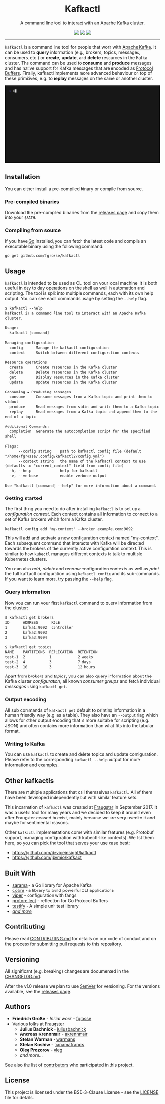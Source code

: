 <h1 align="center">Kafkactl</h1>
<p align="center">A command line tool to interact with an Apache Kafka cluster.</p>
<p align="center">
    <a href="https://github.com/fgrosse/kafkactl/releases"><img src="https://img.shields.io/github/tag/fgrosse/kafkactl.svg?label=version&color=brightgreen"></a>
    <a href="https://github.com/fgrosse/kafkactl/actions/workflows/test.yml"><img src="https://github.com/fgrosse/kafkactl/actions/workflows/test.yml/badge.svg"></a>
    <a href="https://github.com/fgrosse/kafkactl/blob/master/LICENSE"><img src="https://img.shields.io/badge/license-BSD--3--Clause-blue.svg"></a>
</p>

---

`kafkactl` is a command line tool for people that work with [Apache Kafka][kafka].
It can be used to **query** information (e.g., brokers, topics, messages, consumers, etc.)
or **create**, **update**, and **delete** resources in the Kafka cluster. The command can
be used to **consume** and **produce** messages and has native support for Kafka messages
that are encoded as [Protocol Buffers][protobuf]. Finally, kafkactl implements more
advanced behaviour on top of these primitives, e.g. to **replay** messages on the same
or another cluster.

![](docs/demo.gif)

## Installation

You can either install a pre-compiled binary or compile from source.

### Pre-compiled binaries

Download the pre-compiled binaries from the [releases page][releases] and copy
them into your `$PATH`.

### Compiling from source

If you have [Go][go] installed, you can fetch the latest code and compile an
executable binary using the following command:

```
go get github.com/fgrosse/kafkactl
```

## Usage

`kafkactl` is intended to be used as CLI tool on your local machine. It is both
useful in day to day operations on the shell as well in automation and scripting.
The tool is split into multiple commands, each with its own help output. You can
see each commands usage by setting the `--help` flag.

```
$ kafkactl --help       
kafkactl is a command line tool to interact with an Apache Kafka cluster.

Usage:
  kafkactl [command]

Managing configuration
  config      Manage the kafkactl configuration
  context     Switch between different configuration contexts

Resource operations
  create      Create resources in the Kafka cluster
  delete      Delete resources in the Kafka cluster
  get         Display resources in the Kafka cluster
  update      Update resources in the Kafka cluster

Consuming & Producing messages
  consume     Consume messages from a Kafka topic and print them to stdout
  produce     Read messages from stdin and write them to a Kafka topic
  replay      Read messages from a Kafka topic and append them to the end of a topic

Additional Commands:
  completion  Generate the autocompletion script for the specified shell

Flags:
      --config string    path to kafkactl config file (default "/home/fgrosse/.config/kafkactl2/config.yml")
      --context string   the name of the kafkactl context to use (defaults to "current_context" field from config file)
  -h, --help             help for kafkactl
  -v, --verbose          enable verbose output

Use "kafkactl [command] --help" for more information about a command.
```

### Getting started

The first thing you need to do after installing `kafkactl` is to set up a
*configuration context*. Each context contains all information to connect to a
set of Kafka brokers which form a Kafka cluster.

```
kafkactl config add "my-context" --broker example.com:9092
```

This will add and activate a new configuration context named "my-context".
Each subsequent command that interacts with Kafka will be directed towards the
brokers of the currently active configuration context. This is similar to how
`kubectl` manages different contexts to talk to multiple Kubernetes clusters.

You can also *add*, *delete* and *rename* configuration contexts as well as *print*
the full kafkactl configuration using `kafkactl config` and its sub-commands.
If you want to learn more, try passing the `--help` flag. 

### Query information

Now you can run your first `kafkactl` command to query information from the cluster:

```
$ kafkactl get brokers                     
ID      ADDRESS      ROLE
1       kafka1:9092  controller  
2       kafka2:9093              
3       kafka3:9094

$ kafkactl get topics
NAME    PARTITIONS  REPLICATION  RETENTION
test-1  2           1            2 weeks   
test-2  4           3            7 days    
test-3  10          3            12 hours 
```

Apart from *brokers* and *topics*, you can also query information about the Kafka
cluster *configuration*, all known *consumer groups* and fetch individual *messages*
using `kafkactl get`.

### Output encoding

All sub commands of `kafkactl get` default to printing information in a human
friendly way (e.g. as a table). They also have an `--output` flag which allows for
other output encoding that is more suitable for scripting (e.g. JSON) and often
contains more information than what fits into the tabular format. 

### Writing to Kafka

You can use `kafkactl` to create and delete topics and update configuration.
Please refer to the corresponding `kafkactl --help` output for more information
and examples.

## Other kafkactls

There are multiple applications that call themselves `kafkactl`. All of them
have been developed independently but with similar feature sets.

This incarnation of `kafkactl` was created at [Fraugster][fraugster] in September 2017.
It was a useful tool for many years and we decided to keep it around even after Fraugster
ceased to exist, mainly because we are very used to it and maybe for sentimental reasons.

Other `kafkactl` implementations come with similar features (e.g. Protobuf support,
managing configuration with kubectl-like contexts). We list them here, so you can
pick the tool that serves your use case best:

* https://github.com/deviceinsight/kafkactl
* https://github.com/jbvmio/kafkactl

## Built With

* [sarama](https://github.com/Shopify/sarama) - a Go library for Apache Kafka
* [cobra](https://github.com/spf13/cobra) - a library to build powerful CLI applications
* [viper](https://github.com/spf13/viper) - configuration with fangs
* [protoreflect](https://github.com/jhump/protoreflect) - reflection for Go Protocol Buffers
* [testify](https://github.com/stretchr/testify) - A simple unit test library
* _[and more][built-with]_

## Contributing

Please read [CONTRIBUTING.md](CONTRIBUTING.md) for details on our code of
conduct and on the process for submitting pull requests to this repository.

## Versioning

All significant (e.g. breaking) changes are documented in the [CHANGELOG.md](CHANGELOG.md).

After the v1.0 release we plan to use [SemVer](http://semver.org/) for versioning.
For the versions available, see the [releases page][releases].

## Authors

- **Friedrich Große** - *Initial work* - [fgrosse](https://github.com/fgrosse)
- Various folks at [Fraugster](https://github.com/fraugster)
  - **Julius Bachnick** - [juliusbachnick](https://github.com/juliusbachnick)
  - **Andreas Krennmair** - [akrennmair](https://github.com/akrennmair)
  - **Stefan Warman** - [warmans](https://github.com/warmans)
  - **Stefan Koshiw** - [panamafrancis](https://github.com/panamafrancis)
  - **Oleg Prozorov** - [oleg](https://github.com/oleg)
  - _and more..._

See also the list of [contributors][contributors] who participated in this project.

## License

This project is licensed under the BSD-3-Clause License - see the [LICENSE](LICENSE) file for details.

[kafka]: https://kafka.apache.org/
[protobuf]: https://protobuf.dev/
[go]: https://go.dev/
[releases]: https://github.com/fgrosse/kafkactl/releases
[fraugster]: https://github.com/fraugster
[contributors]: https://github.com/fgrosse/kafkactl/contributors
[built-with]: go.mod
